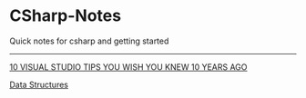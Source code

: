 # CSharp-Notes
Quick notes for csharp and getting started
<hr>

[10 VISUAL STUDIO TIPS YOU WISH YOU KNEW 10 YEARS AGO](https://www.atlascode.com/blog/10-visual-studio-tips-you-wish-you-knew-about-years-ago/ "10 VISUAL STUDIO TIPS YOU WISH YOU KNEW 10 YEARS AGO")


[Data Structures](https://msdn.microsoft.com/en-US/library/ms379571.aspx "Data Structures")
